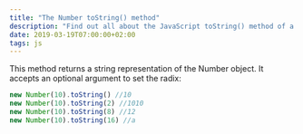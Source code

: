```yaml
---
title: "The Number toString() method"
description: "Find out all about the JavaScript toString() method of a number"
date: 2019-03-19T07:00:00+02:00
tags: js
---
```


This method returns a string representation of the Number object. It accepts an optional argument to set the radix:

```js
new Number(10).toString() //10
new Number(10).toString(2) //1010
new Number(10).toString(8) //12
new Number(10).toString(16) //a
```